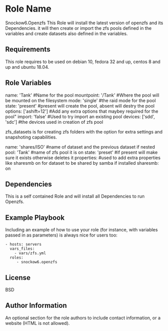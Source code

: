 Role Name
=========
Snockow6.Openzfs
This Role will install the latest version of openzfs and its Dependencies. it will then create or import the zfs pools defined in the variables and create datasets also defined in the variables.


Requirements
------------

This role requires to be used on debian 10, fedora 32 and up, centos 8 and up and ubuntu 18.04.


Role Variables
--------------

name: 'Tank' #Name for the pool
mountpoint: '/Tank' #Where the pool will be mounted on the filesystem
mode: 'single'  #the raid mode for the pool
state: 'present' #present will create the pool, absent will destry the pool
options: ['ashift=12'] #Add any extra options that maybey required for the pool"
import: 'false' #Used to try import an existing pool
devices: ['sdd', 'sdc'] #the devices used in creation of zfs pool

zfs_datasets is for creating zfs folders with the option for extra settings and snapshoting capabilities.

name: 'shares/ISO' #name of dataset and the previous dataset if nested
pool: 'Tank' #name of zfs pool it is on
state: 'preset' #if present will make sure it exists otherwise deletes it
properties: #used to add extra properties like sharesmb on for dataset to be shared by samba if installed
  sharesmb: on

Dependencies
------------

This is a self contained Role and will install all Dependencies to run Openzfs.

Example Playbook
----------------

Including an example of how to use your role (for instance, with variables passed in as parameters) is always nice for users too:

    - hosts: servers
      vars_files:
        - vars/zfs.yml
      roles:
         - snockow6.openzfs

License
-------

BSD

Author Information
------------------

An optional section for the role authors to include contact information, or a website (HTML is not allowed).
